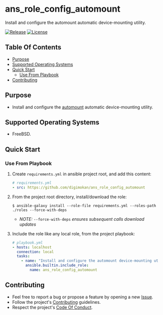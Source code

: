 # ans_role_config_automount

Install and configure the automount automatic device-mounting utility.

[![Release](https://img.shields.io/github/release/digimokan/ans_role_config_automount.svg?label=release)](https://github.com/digimokan/ans_role_config_automount/releases/latest "Latest Release Notes")
[![License](https://img.shields.io/badge/license-MIT-blue.svg?label=license)](LICENSE.md "Project License")

## Table Of Contents

* [Purpose](#purpose)
* [Supported Operating Systems](#supported-operating-systems)
* [Quick Start](#quick-start)
    * [Use From Playbook](#use-from-playbook)
* [Contributing](#contributing)

## Purpose

* Install and configure the [automount](https://github.com/vermaden/automount)
  automatic device-mounting utility.

## Supported Operating Systems

* FreeBSD.

## Quick Start

### Use From Playbook

1. Create `requirements.yml` in ansible project root, and add this content:

   ```yaml
   # requirements.yml
   - src: https://github.com/digimokan/ans_role_config_automount
   ```

2. From the project root directory, install/download the role:

   ```shell
   $ ansible-galaxy install --role-file requirements.yml --roles-path ./roles --force-with-deps
   ```

   * _NOTE:_ `--force-with-deps` _ensures subsequent calls download updates_

3. Include the role like any local role, from the project playbook:

   ```yaml
   # playbook.yml
   - hosts: localhost
     connection: local
     tasks:
       - name: "Install and configure the automount device-mounting utility"
         ansible.builtin.include_role:
           name: ans_role_config_automount
   ```

## Contributing

* Feel free to report a bug or propose a feature by opening a new
  [Issue](https://github.com/digimokan/ans_role_config_automount/issues).
* Follow the project's [Contributing](CONTRIBUTING.md) guidelines.
* Respect the project's [Code Of Conduct](CODE_OF_CONDUCT.md).

